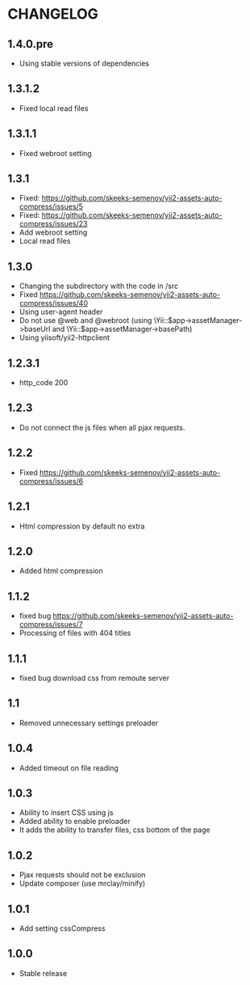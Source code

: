 CHANGELOG
==============

1.4.0.pre
-----------------
 * Using stable versions of dependencies
 
1.3.1.2
-----------------
 * Fixed local read files
 
1.3.1.1
-----------------
 * Fixed webroot setting
 
1.3.1
-----------------
 * Fixed: https://github.com/skeeks-semenov/yii2-assets-auto-compress/issues/5
 * Fixed: https://github.com/skeeks-semenov/yii2-assets-auto-compress/issues/23
 * Add webroot setting
 * Local read files
 
1.3.0
-----------------
 * Changing the subdirectory with the code in /src
 * Fixed https://github.com/skeeks-semenov/yii2-assets-auto-compress/issues/40
 * Using user-agent header
 * Do not use @web and @webroot (using \Yii::$app->assetManager->baseUrl and \Yii::$app->assetManager->basePath)
 * Using yiisoft/yii2-httpclient
 
1.2.3.1
-----------------
 * http_code 200
 
1.2.3
-----------------
 * Do not connect the js files when all pjax requests.

1.2.2
-----------------
 * Fixed https://github.com/skeeks-semenov/yii2-assets-auto-compress/issues/6

1.2.1
-----------------
 * Html compression by default no extra

1.2.0
-----------------
 * Added html compression

1.1.2
-----------------
 * fixed bug https://github.com/skeeks-semenov/yii2-assets-auto-compress/issues/7
 * Processing of files with 404 titles

1.1.1
-----------------
  * fixed bug download css from remoute server

1.1
-----------------
  * Removed unnecessary settings preloader

1.0.4
-----------------
  * Added timeout on file reading

1.0.3
-----------------
  * Ability to insert CSS using js
  * Added ability to enable preloader
  * It adds the ability to transfer files, css bottom of the page

1.0.2
-----------------
  * Pjax requests should not be exclusion
  * Update composer (use mrclay/minify)
  
1.0.1
-----------------
  * Add setting cssCompress

1.0.0
-----------------
  * Stable release
